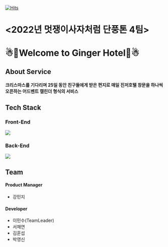 [![Hits](https://hits.seeyoufarm.com/api/count/incr/badge.svg?url=https%3A%2F%2Fgithub.com%2FAdvent-calendar-by-likeLion%2FAdventCalendar&count_bg=%23858585&title_bg=%233E3E3E&icon=iconify.svg&icon_color=%23FEF9F9&title=hits&edge_flat=false)](https://hits.seeyoufarm.com)
# <2022년 멋쟁이사자처럼 단풍톤 4팀>
# ☃🎄Welcome to Ginger Hotel🎄☃


## About Service
#### 크리스마스를 기다리며 25일 동안 친구들에게 받은 편지로 매일 진저호텔 창문을 하나씩 오픈하는 어드벤트 캘린더 형식의 서비스


## Tech Stack
### Front-End
<img src="https://img.shields.io/badge/React-61DAFB?style=flat&logo=React&logoColor=white"/>

### Back-End
<img src="https://img.shields.io/badge/Firebase-FFCA28?style=flat-square&logo=firebase&logoColor=white"/>

## Team
#### Product Manager
* 강민지
#### Developer
* 이민수(TeamLeader)
* 서채연
* 김훈섭
* 박영신
